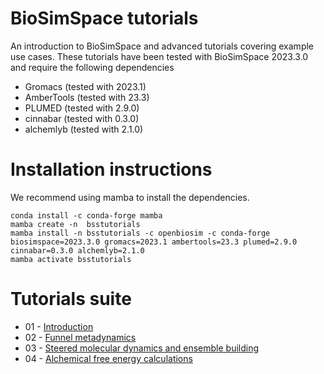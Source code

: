 # BioSimSpace tutorials

An introduction to BioSimSpace and advanced tutorials covering example use cases.
These tutorials have been tested with BioSimSpace 2023.3.0 and require the following dependencies

* Gromacs (tested with 2023.1)
* AmberTools (tested with 23.3) 
* PLUMED (tested with 2.9.0)
* cinnabar (tested with 0.3.0)
* alchemlyb (tested with 2.1.0)

# Installation instructions

We recommend using mamba to install the dependencies. 

```
conda install -c conda-forge mamba
mamba create -n  bsstutorials
mamba install -n bsstutorials -c openbiosim -c conda-forge biosimspace=2023.3.0 gromacs=2023.1 ambertools=23.3 plumed=2.9.0 cinnabar=0.3.0 alchemlyb=2.1.0
mamba activate bsstutorials
```

# Tutorials suite

* 01 - [Introduction](01_introduction)
* 02 - [Funnel metadynamics](02_funnel_metad)
* 03 - [Steered molecular dynamics and ensemble building](03_steered_md)
* 04 - [Alchemical free energy calculations](04_fep)

